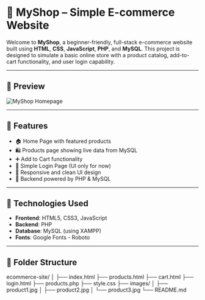 # 🛒 MyShop – Simple E-commerce Website

Welcome to **MyShop**, a beginner-friendly, full-stack e-commerce website built using
**HTML**, **CSS**, **JavaScript**, **PHP**, and **MySQL**. This project is designed to simulate a basic online store with a product catalog, add-to-cart functionality, and user login capability.

---

## 📸 Preview

![MyShop Homepage](./images/screenshot-home.png)

---

## 🚀 Features

- 🏠 Home Page with featured products
- 🛍️ Products page showing live data from MySQL
- ➕ Add to Cart functionality
- 👤 Simple Login Page (UI only for now)
- 🎨 Responsive and clean UI design
- 💾 Backend powered by PHP & MySQL

---

## 🔧 Technologies Used

- **Frontend**: HTML5, CSS3, JavaScript
- **Backend**: PHP
- **Database**: MySQL (using XAMPP)
- **Fonts**: Google Fonts - Roboto

---

## 📁 Folder Structure
ecommerce-site/
│
├── index.html
├── products.html
├── cart.html
├── login.html
├── products.php
├── style.css
├── images/
│ ├── product1.jpg
│ ├── product2.jpg
│ └── product3.jpg
└── README.md
